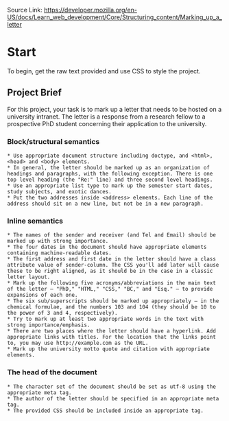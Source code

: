 Source Link: https://developer.mozilla.org/en-US/docs/Learn_web_development/Core/Structuring_content/Marking_up_a_letter

# Start
To begin, get the raw text provided and use CSS to style the project.

## Project Brief
For this project, your task is to mark up a letter that needs to be hosted on a university intranet. The letter is a response from a research fellow to a prospective PhD student concerning their application to the university.

### Block/structural semantics
    * Use appropriate document structure including doctype, and <html>, <head> and <body> elements.
    * In general, the letter should be marked up as an organization of headings and paragraphs, with the following exception. There is one top level heading (the "Re:" line) and three second level headings.
    * Use an appropriate list type to mark up the semester start dates, study subjects, and exotic dances.
    * Put the two addresses inside <address> elements. Each line of the address should sit on a new line, but not be in a new paragraph.

### Inline semantics
    * The names of the sender and receiver (and Tel and Email) should be marked up with strong importance.
    * The four dates in the document should have appropriate elements containing machine-readable dates.
    * The first address and first date in the letter should have a class attribute value of sender-column. The CSS you'll add later will cause these to be right aligned, as it should be in the case in a classic letter layout.
    * Mark up the following five acronyms/abbreviations in the main text of the letter — "PhD," "HTML," "CSS," "BC," and "Esq." — to provide expansions of each one.
    * The six sub/superscripts should be marked up appropriately — in the chemical formulae, and the numbers 103 and 104 (they should be 10 to the power of 3 and 4, respectively).
    * Try to mark up at least two appropriate words in the text with strong importance/emphasis.
    * There are two places where the letter should have a hyperlink. Add appropriate links with titles. For the location that the links point to, you may use http://example.com as the URL.
    * Mark up the university motto quote and citation with appropriate elements.

### The head of the document
    * The character set of the document should be set as utf-8 using the appropriate meta tag.
    * The author of the letter should be specified in an appropriate meta tag.
    * The provided CSS should be included inside an appropriate tag.